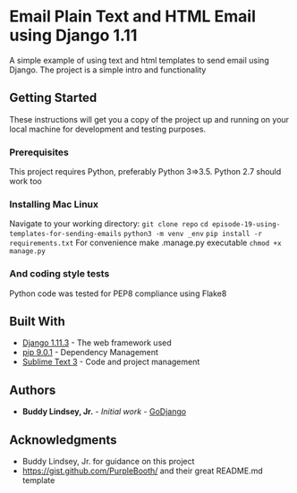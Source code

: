# Email Plain Text and HTML Email using Django 1.11

A simple example of using text and html templates to send email using Django. The project is a simple intro
and functionality

## Getting Started

These instructions will get you a copy of the project up and running on your local machine for development and testing purposes.

### Prerequisites

This project requires Python, preferably Python 3=>3.5. Python 2.7 should work too


### Installing Mac Linux
Navigate to your working directory:
`git clone repo`
`cd episode-19-using-templates-for-sending-emails`
`python3 -m venv _env`
`pip install -r requirements.txt`
For convenience make .manage.py executable
`chmod +x manage.py`

### And coding style tests

Python code was tested for PEP8 compliance using Flake8


## Built With

* [Django 1.11.3](https://docs.djangoproject.com/en/1.11/) - The web framework used
* [pip 9.0.1](https://pip.pypa.io/) - Dependency Management
* [Sublime Text 3](https://www.sublimetext.com/) - Code and project management


## Authors

* **Buddy Lindsey, Jr.** - *Initial work* - [GoDjango](https://github.com/GoDjango/episode-19-using-templates-for-sending-emails)


## Acknowledgments

* Buddy Lindsey, Jr. for guidance on this project
* https://gist.github.com/PurpleBooth/ and their great README.md template

